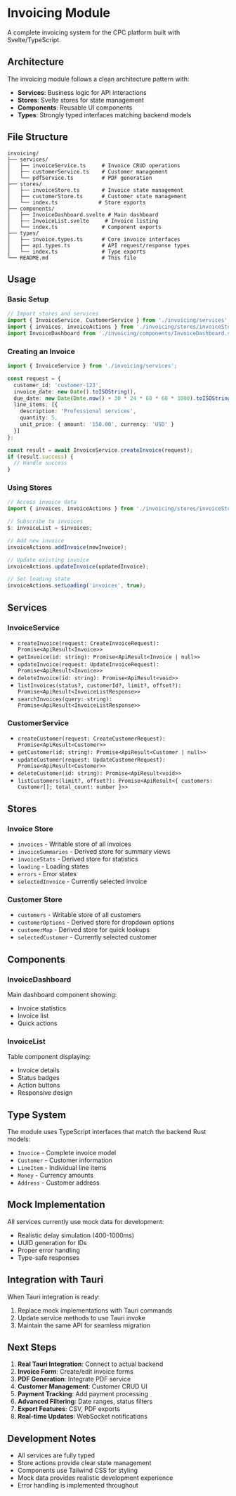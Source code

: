 # Invoicing Module

A complete invoicing system for the CPC platform built with Svelte/TypeScript.

## Architecture

The invoicing module follows a clean architecture pattern with:
- **Services**: Business logic for API interactions
- **Stores**: Svelte stores for state management
- **Components**: Reusable UI components
- **Types**: Strongly typed interfaces matching backend models

## File Structure

```
invoicing/
├── services/
│   ├── invoiceService.ts     # Invoice CRUD operations
│   ├── customerService.ts    # Customer management
│   └── pdfService.ts         # PDF generation
├── stores/
│   ├── invoiceStore.ts       # Invoice state management
│   ├── customerStore.ts      # Customer state management
│   └── index.ts             # Store exports
├── components/
│   ├── InvoiceDashboard.svelte # Main dashboard
│   ├── InvoiceList.svelte     # Invoice listing
│   └── index.ts              # Component exports
├── types/
│   ├── invoice.types.ts      # Core invoice interfaces
│   ├── api.types.ts          # API request/response types
│   └── index.ts              # Type exports
└── README.md                 # This file
```

## Usage

### Basic Setup

```typescript
// Import stores and services
import { InvoiceService, CustomerService } from './invoicing/services';
import { invoices, invoiceActions } from './invoicing/stores/invoiceStore';
import InvoiceDashboard from './invoicing/components/InvoiceDashboard.svelte';
```

### Creating an Invoice

```typescript
import { InvoiceService } from './invoicing/services';

const request = {
  customer_id: 'customer-123',
  invoice_date: new Date().toISOString(),
  due_date: new Date(Date.now() + 30 * 24 * 60 * 60 * 1000).toISOString(),
  line_items: [{
    description: 'Professional services',
    quantity: 5,
    unit_price: { amount: '150.00', currency: 'USD' }
  }]
};

const result = await InvoiceService.createInvoice(request);
if (result.success) {
  // Handle success
}
```

### Using Stores

```typescript
// Access invoice data
import { invoices, invoiceActions } from './invoicing/stores/invoiceStore';

// Subscribe to invoices
$: invoiceList = $invoices;

// Add new invoice
invoiceActions.addInvoice(newInvoice);

// Update existing invoice
invoiceActions.updateInvoice(updatedInvoice);

// Set loading state
invoiceActions.setLoading('invoices', true);
```

## Services

### InvoiceService

- `createInvoice(request: CreateInvoiceRequest): Promise<ApiResult<Invoice>>`
- `getInvoice(id: string): Promise<ApiResult<Invoice | null>>`
- `updateInvoice(request: UpdateInvoiceRequest): Promise<ApiResult<Invoice>>`
- `deleteInvoice(id: string): Promise<ApiResult<void>>`
- `listInvoices(status?, customerId?, limit?, offset?): Promise<ApiResult<InvoiceListResponse>>`
- `searchInvoices(query: string): Promise<ApiResult<InvoiceListResponse>>`

### CustomerService

- `createCustomer(request: CreateCustomerRequest): Promise<ApiResult<Customer>>`
- `getCustomer(id: string): Promise<ApiResult<Customer | null>>`
- `updateCustomer(request: UpdateCustomerRequest): Promise<ApiResult<Customer>>`
- `deleteCustomer(id: string): Promise<ApiResult<void>>`
- `listCustomers(limit?, offset?): Promise<ApiResult<{ customers: Customer[]; total_count: number }>>`

## Stores

### Invoice Store

- `invoices` - Writable store of all invoices
- `invoiceSummaries` - Derived store for summary views
- `invoiceStats` - Derived store for statistics
- `loading` - Loading states
- `errors` - Error states
- `selectedInvoice` - Currently selected invoice

### Customer Store

- `customers` - Writable store of all customers
- `customerOptions` - Derived store for dropdown options
- `customerMap` - Derived store for quick lookups
- `selectedCustomer` - Currently selected customer

## Components

### InvoiceDashboard

Main dashboard component showing:
- Invoice statistics
- Invoice list
- Quick actions

### InvoiceList

Table component displaying:
- Invoice details
- Status badges
- Action buttons
- Responsive design

## Type System

The module uses TypeScript interfaces that match the backend Rust models:

- `Invoice` - Complete invoice model
- `Customer` - Customer information
- `LineItem` - Individual line items
- `Money` - Currency amounts
- `Address` - Customer address

## Mock Implementation

All services currently use mock data for development:
- Realistic delay simulation (400-1000ms)
- UUID generation for IDs
- Proper error handling
- Type-safe responses

## Integration with Tauri

When Tauri integration is ready:
1. Replace mock implementations with Tauri commands
2. Update service methods to use Tauri invoke
3. Maintain the same API for seamless migration

## Next Steps

1. **Real Tauri Integration**: Connect to actual backend
2. **Invoice Form**: Create/edit invoice forms
3. **PDF Generation**: Integrate PDF service
4. **Customer Management**: Customer CRUD UI
5. **Payment Tracking**: Add payment processing
6. **Advanced Filtering**: Date ranges, status filters
7. **Export Features**: CSV, PDF exports
8. **Real-time Updates**: WebSocket notifications

## Development Notes

- All services are fully typed
- Store actions provide clear state management
- Components use Tailwind CSS for styling
- Mock data provides realistic development experience
- Error handling is implemented throughout